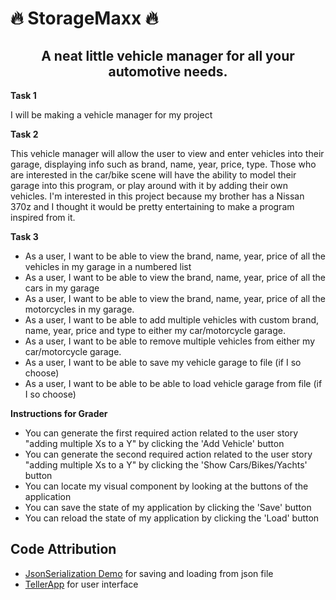 # 🔥 StorageMaxx 🔥

## <center>A neat little vehicle manager for all your automotive needs.</center>

**Task 1**

  I will be making a vehicle manager for my project

**Task 2**

  This vehicle manager will allow the user to view and enter vehicles
  into their garage, displaying info such as brand, name, year, price, type.
  Those who are interested in the car/bike scene will have the ability to model
  their garage into this program, or play around with it by adding their own vehicles. 
  I'm interested in this project because my brother has a Nissan 370z
  and I thought it would be pretty entertaining to make a program inspired from it.

**Task 3**
- As a user, I want to be able to view the brand, name, year, price of all the vehicles in my garage in a numbered list
- As a user, I want to be able to view the brand, name, year, price of all the cars in my garage
- As a user, I want to be able to view the brand, name, year, price of all the motorcycles in my garage.
- As a user, I want to be able to add multiple vehicles with custom brand, name, year, price and type to either my car/motorcycle garage.
- As a user, I want to be able to remove multiple vehicles from either my car/motorcycle garage.
- As a user, I want to be able to save my vehicle garage to file (if I so choose)
- As a user, I want to be able to be able to load vehicle garage from file (if I so choose)

**Instructions for Grader**
- You can generate the first required action related to the user story "adding multiple Xs to a Y" by clicking the 'Add Vehicle' button
- You can generate the second required action related to the user story "adding multiple Xs to a Y" by clicking the 'Show Cars/Bikes/Yachts' button
- You can locate my visual component by looking at the buttons of the application
- You can save the state of my application by clicking the 'Save' button
- You can reload the state of my application by clicking the 'Load' button


## Code Attribution
- [JsonSerialization Demo](https://github.students.cs.ubc.ca/CPSC210/JsonSerializationDemo) for saving and loading from json file
- [TellerApp](https://github.students.cs.ubc.ca/CPSC210/TellerApp) for user interface

